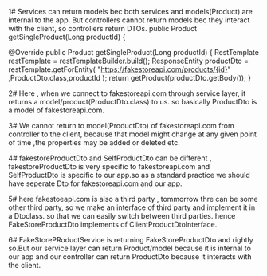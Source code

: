 
1#
Services can return models bec both services and models(Product) are internal to the app.
But controllers cannot return models bec they interact with the client, so controllers return DTOs.
public Product getSingleProduct(Long productId) {

@Override
        public Product getSingleProduct(Long productId) {
        RestTemplate restTemplate = restTemplateBuilder.build();
        ResponseEntity<ProductDto> productDto =
        restTemplate.getForEntity( "https://fakestoreapi.com/products/{id}" ,ProductDto.class,productId );
        return getProduct(productDto.getBody());
        }
    

2#
Here , when we connect to fakestoreapi.com through service layer, it returns a model/product(ProductDto.class) to us.
so basically ProductDto is a model of fakestoreapi.com. 


3#
We cannot return to model(ProductDto) of fakestoreapi.com from controller to the client, because that model
might change at any given point of time ,the properties may be added or deleted etc.

4#
fakestoreProductDto and SelfProductDto can be different , fakestoreProductDto is very specific to fakestoreapi.com
and SelfProductDto is specific to our app.so as a standard practice we should have seperate Dto for
fakestoreapi.com and our app.


5#
here fakestoeapi.com is also a third party ,  tommorrow thre can be some other third party, so we make an interface
of third party and implement it in a Dtoclass. so that we can easily switch between third parties.
hence FakeStoreProductDto  implements of ClientProductDtoInterface.

6#
FakeStorePRoductService is returning FakeStoreProductDto and rightly so.But our service layer can return Product/model
because it is internal to our app and our controller can return ProductDto because it interacts with the client.
